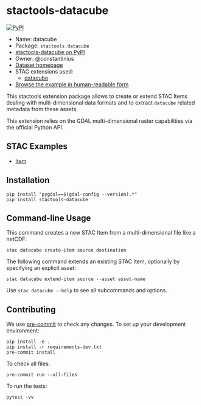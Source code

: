 # stactools-datacube

[![PyPI](https://img.shields.io/pypi/v/stactools-datacube)](https://pypi.org/project/stactools-datacube/)

- Name: datacube
- Package: `stactools.datacube`
- [stactools-datacube on PyPI](https://pypi.org/project/stactools-datacube/)
- Owner: @constantinius
- [Dataset homepage](http://example.com)
- STAC extensions used:
  - [datacube](https://github.com/stac-extensions/datacube/)
- [Browse the example in human-readable form](https://radiantearth.github.io/stac-browser/#/external/raw.githubusercontent.com/stactools-packages/datacube/main/examples/item.json)

This stactools extension package allows to create or extend STAC Items
dealing with multi-dimensional data formats and to extract `datacube` related
metadata from these assets.

This extension relies on the GDAL multi-dimensional raster capabilities via
the official Python API.

## STAC Examples

- [Item](examples/item/item.json)

## Installation

```shell
pip install "pygdal==$(gdal-config --version).*"
pip install stactools-datacube
```

## Command-line Usage

This command creates a new STAC Item from a multi-dimensional file like a
netCDF:

```shell
stac datacube create-item source destination
```

The following command extends an existing STAC Item, optionally by
specifying an explicit asset:

```shell
stac datacube extend-item source --asset asset-name
```

Use `stac datacube --help` to see all subcommands and options.

## Contributing

We use [pre-commit](https://pre-commit.com/) to check any changes.
To set up your development environment:

```shell
pip install -e .
pip install -r requirements-dev.txt
pre-commit install
```

To check all files:

```shell
pre-commit run --all-files
```

To run the tests:

```shell
pytest -vv
```
